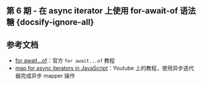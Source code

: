 ## 第 6 期 - 在 async iterator 上使用 for-await-of 语法糖 {docsify-ignore-all}

## 参考文档
 - [for await...of](https://developer.mozilla.org/en-US/docs/Web/JavaScript/Reference/Statements/for-await...of)：官方 `for await...of` 教程
 - [map for async iterators in JavaScript](https://www.youtube.com/watch?v=lGg43tcQ5x4)：Youtube 上的教程，使用异步迭代器完成异步 mapper 操作
